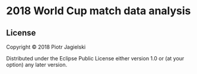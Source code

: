 2018 World Cup match data analysis
=======

## License

Copyright © 2018 Piotr Jagielski

Distributed under the Eclipse Public License either version 1.0 or (at
your option) any later version.
